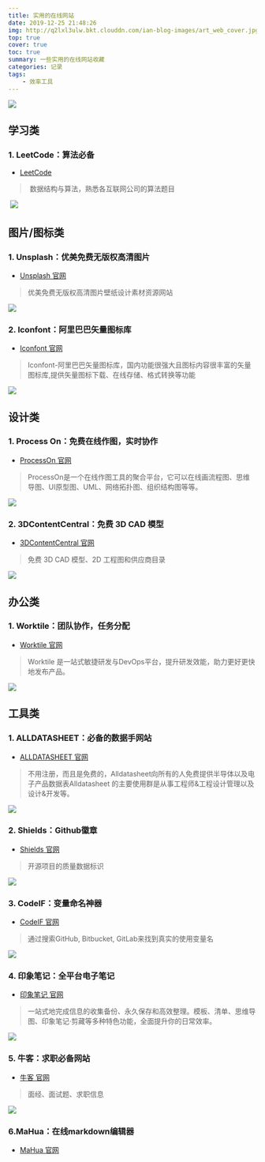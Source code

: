 ```yaml
---
title: 实用的在线网站
date: 2019-12-25 21:48:26
img: http://q2lxl3ulw.bkt.clouddn.com/ian-blog-images/art_web_cover.jpg
top: true
cover: true
toc: true
summary: 一些实用的在线网站收藏
categories: 记录
tags: 
	- 效率工具
---
```


![](http://q2lxl3ulw.bkt.clouddn.com/ian-blog-images/web_logo.png)

## 学习类
### 1. LeetCode：算法必备
- [LeetCode](https://leetcode-cn.com//)
>  数据结构与算法，熟悉各互联网公司的算法题目

 ![](http://q2lxl3ulw.bkt.clouddn.com/ian-blog-images/leetcode.png)

## 图片/图标类
### 1. Unsplash：优美免费无版权高清图片
- [Unsplash 官网](https://unsplash.com/) 
> 优美免费无版权高清图片壁纸设计素材资源网站

 ![](http://q2lxl3ulw.bkt.clouddn.com/ian-blog-images/unsplash.png)

### 2. Iconfont：阿里巴巴矢量图标库
- [Iconfont 官网](https://www.iconfont.cn) 
> Iconfont-阿里巴巴矢量图标库，国内功能很强大且图标内容很丰富的矢量图标库,提供矢量图标下载、在线存储、格式转换等功能

 ![](http://q2lxl3ulw.bkt.clouddn.com/ian-blog-images/iconfont.png)

## 设计类
### 1. Process On：免费在线作图，实时协作
- [ProcessOn 官网](https://www.processon.com/)
> ProcessOn是一个在线作图工具的聚合平台，它可以在线画流程图、思维导图、UI原型图、UML、网络拓扑图、组织结构图等等。

 ![](http://q2lxl3ulw.bkt.clouddn.com/ian-blog-images/processon.png)

### 2. 3DContentCentral：免费 3D CAD 模型
- [3DContentCentral 官网](https://www.3dcontentcentral.cn/)
> 免费 3D CAD 模型、2D 工程图和供应商目录

 ![](http://q2lxl3ulw.bkt.clouddn.com/ian-blog-images/3dcontentcentral.png)

## 办公类
### 1. Worktile：团队协作，任务分配
- [Worktile 官网](https://worktile.com/)
> Worktile 是一站式敏捷研发与DevOps平台，提升研发效能，助力更好更快地发布产品。

 ![](http://q2lxl3ulw.bkt.clouddn.com/ian-blog-images/worktile.png)

## 工具类
### 1. ALLDATASHEET：必备的数据手网站
- [ALLDATASHEET 官网](https://www.alldatasheet.com/)
> 不用注册，而且是免费的，Alldatasheet向所有的人免费提供半导体以及电子产品数据表Alldatasheet 的主要使用群是从事工程师&工程设计管理以及设计&开发等。

 ![](http://q2lxl3ulw.bkt.clouddn.com/ian-blog-images/alldatasheet.png)

### 2. Shields：Github徽章
- [Shields 官网](https://shields.io/)
> 开源项目的质量数据标识

 ![](http://q2lxl3ulw.bkt.clouddn.com/ian-blog-images/shields.png)

### 3. CodeIF：变量命名神器
- [CodeIF 官网](https://unbug.github.io/codelf/)
> 通过搜索GitHub, Bitbucket, GitLab来找到真实的使用变量名

 ![](http://q2lxl3ulw.bkt.clouddn.com/ian-blog-images/codeif.png
)
### 4. 印象笔记：全平台电子笔记
- [印象笔记 官网](https://www.yinxiang.com/)
> 一站式地完成信息的收集备份、永久保存和高效整理。模板、清单、思维导图、印象笔记·剪藏等多种特色功能，全面提升你的日常效率。

 ![](http://q2lxl3ulw.bkt.clouddn.com/ian-blog-images/yinxiang.png)

### 5. 牛客：求职必备网站
- [牛客 官网](https://www.nowcoder.com/)
> 面经、面试题、求职信息

 ![](http://q2lxl3ulw.bkt.clouddn.com/ian-blog-images/newcoder.png)

### 6.MaHua：在线markdown编辑器
- [MaHua 官网](http://mahua.jser.me/)